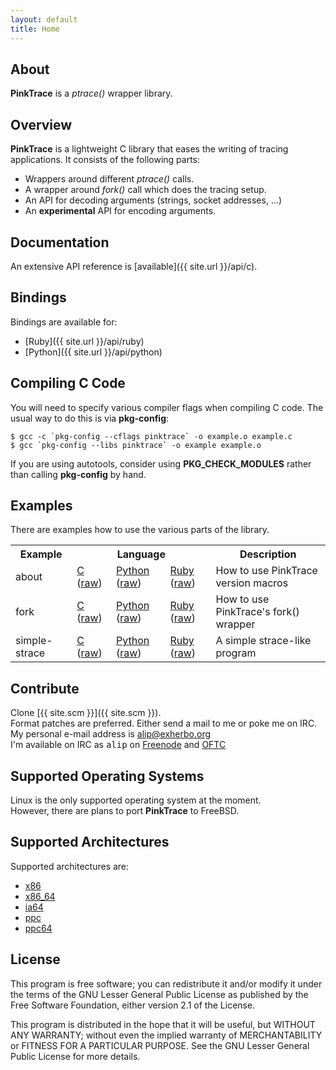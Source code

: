 ```yaml
---
layout: default
title: Home
---
```


## About
**PinkTrace** is a *ptrace()* wrapper library.

## Overview
**PinkTrace** is a lightweight C library that eases the writing of tracing
applications. It consists of the following parts:

- Wrappers around different *ptrace()* calls.
- A wrapper around *fork()* call which does the tracing setup.
- An API for decoding arguments (strings, socket addresses, ...)
- An **experimental** API for encoding arguments.

## Documentation
An extensive API reference is [available]({{ site.url }}/api/c).

## Bindings
Bindings are available for:

- [Ruby]({{ site.url }}/api/ruby)
- [Python]({{ site.url }}/api/python)

## Compiling C Code
You will need to specify various compiler flags when compiling C code. The
usual way to do this is via **pkg-config**:

    $ gcc -c `pkg-config --cflags pinktrace` -o example.o example.c
    $ gcc `pkg-config --libs pinktrace` -o example example.o

If you are using autotools, consider using **PKG\_CHECK\_MODULES** rather than
calling **pkg-config** by hand.

## Examples
There are examples how to use the various parts of the library.

<table border="0">
    <tr>
        <th>Example</th>
        <th colspan="3">Language</th>
        <th>Description</th>
    </tr>
    <tr>
        <td>about</td>
        <td>
            <a href="{{ site.url }}/c-pink-about.html">C</a>
            (<a href="{{ site.url }}/examples/c/pink-about.c">raw</a>)
        </td>
        <td>
            <a href="{{ site.url }}/py-pink-about.html">Python</a>
            (<a href="{{ site.url }}/examples/python/pink-about.py">raw</a>)
        </td>
        <td>
            <a href="{{ site.url }}/rb-pink-about.html">Ruby</a>
            (<a href="{{ site.url }}/examples/ruby/pink-about.rb">raw</a>)
        </td>
        <td>How to use PinkTrace version macros</td>
    </tr>
    <tr>
        <td>fork</td>
        <td>
            <a href="{{ site.url }}/c-pink-fork.html">C</a>
            (<a href="{{ site.url }}/examples/c/pink-fork.c">raw</a>)
        </td>
        <td>
            <a href="{{ site.url }}/py-pink-fork.html">Python</a>
            (<a href="{{ site.url }}/examples/python/pink-fork.py">raw</a>)
        </td>
        <td>
            <a href="{{ site.url }}/rb-pink-fork.html">Ruby</a>
            (<a href="{{ site.url }}/examples/ruby/pink-fork.rb">raw</a>)
        </td>
        <td>How to use PinkTrace's fork() wrapper</td>
    </tr>
    <tr>
        <td>simple-strace</td>
        <td>
            <a href="{{ site.url }}/c-pink-simple-strace.html">C</a>
            (<a href="{{ site.url }}/examples/c/pink-simple-strace.c">raw</a>)
        </td>
        <td>
            <a href="{{ site.url }}/py-pink-simple-strace.html">Python</a>
            (<a href="{{ site.url }}/examples/python/pink-simple-strace.py">raw</a>)
        </td>
        <td>
            <a href="{{ site.url }}/rb-pink-simple-strace.html">Ruby</a>
            (<a href="{{ site.url }}/examples/ruby/pink-simple-strace.rb">raw</a>)
        </td>
        <td>A simple strace-like program</td>
    </tr>
</table>

## Contribute
Clone [{{ site.scm }}]({{ site.scm }}).  
Format patches are preferred. Either send a mail to me or poke me on IRC.  
My personal e-mail address is [alip@exherbo.org](mailto://alip@exherbo.org)  
I'm available on IRC as <tt>alip</tt> on [Freenode](http://freenode.net) and
[OFTC](http://www.oftc.net/)

## Supported Operating Systems
Linux is the only supported operating system at the moment.  
However, there are plans to port **PinkTrace** to FreeBSD.

## Supported Architectures
Supported architectures are:

- [x86](http://en.wikipedia.org/wiki/X86)
- [x86\_64](http://en.wikipedia.org/wiki/X86_64)
- [ia64](http://en.wikipedia.org/wiki/Ia64)
- [ppc](http://en.wikipedia.org/wiki/PowerPC)
- [ppc64](http://en.wikipedia.org/wiki/Ppc64)

## License
This program is free software; you can redistribute it and/or modify it under
the terms of the GNU Lesser General Public License as published by the Free
Software Foundation, either version 2.1 of the License.

This program is distributed in the hope that it will be useful, but WITHOUT ANY
WARRANTY; without even the implied warranty of MERCHANTABILITY or FITNESS FOR A
PARTICULAR PURPOSE. See the GNU Lesser General Public License for more details.

<!-- vim: set tw=80 ft=mkd spell spelllang=en sw=4 sts=4 et : -->
